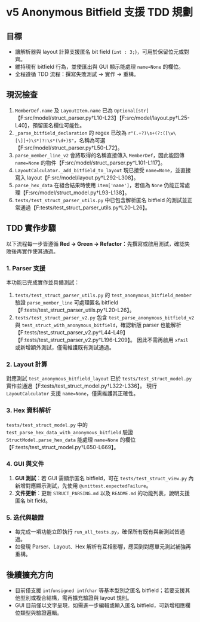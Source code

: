 # v5 Anonymous Bitfield 支援 TDD 規劃

## 目標
- 讓解析器與 layout 計算支援匿名 bit field (`int : 3;`)，可用於保留位元或對齊。
- 維持現有 bitfield 行為，並使匯出與 GUI 顯示能處理 `name=None` 的欄位。
- 全程遵循 TDD 流程：撰寫失敗測試 → 實作 → 重構。

## 現況檢查
1. `MemberDef.name` 及 `LayoutItem.name` 已為 `Optional[str]`【F:src/model/struct_parser.py†L10-L23】【F:src/model/layout.py†L25-L40】，預留匿名欄位可能性。
2. `_parse_bitfield_declaration` 的 regex 已改為 `r"(.+?)\s+(?:([\w\[\]]+)\s*)?:\s*(\d+)$"`，名稱為可選【F:src/model/struct_parser.py†L50-L72】。
3. `parse_member_line_v2` 會將取得的名稱直接傳入 `MemberDef`，因此能回傳 `name=None` 的物件【F:src/model/struct_parser.py†L101-L117】。
4. `LayoutCalculator._add_bitfield_to_layout` 現已接受 `name=None`，並直接寫入 layout【F:src/model/layout.py†L292-L308】。
5. `parse_hex_data` 在組合結果時使用 `item['name']`，若值為 `None` 仍能正常處理【F:src/model/struct_model.py†L93-L138】。
6. `tests/test_struct_parser_utils.py` 中已包含解析匿名 bitfield 的測試並正常通過【F:tests/test_struct_parser_utils.py†L20-L26】。

## TDD 實作步驟
以下流程每一步皆遵循 **Red → Green → Refactor**：先撰寫或啟用測試，確認失敗後再實作使其通過。

### 1. Parser 支援
本功能已完成實作並具備測試：
1. `tests/test_struct_parser_utils.py` 的 `test_anonymous_bitfield_member` 驗證 `parse_member_line` 可處理匿名 bitfield【F:tests/test_struct_parser_utils.py†L20-L26】。
2. `tests/test_struct_parser_v2.py` 包含 `test_parse_anonymous_bitfield_v2` 與 `test_struct_with_anonymous_bitfield`，確認新版 parser 也能解析【F:tests/test_struct_parser_v2.py†L44-L49】【F:tests/test_struct_parser_v2.py†L196-L209】。
因此不需再啟用 `xfail` 或新增額外測試，僅需維護既有測試通過。

### 2. Layout 計算
對應測試 `test_anonymous_bitfield_layout` 已於 `tests/test_struct_model.py` 實作並通過【F:tests/test_struct_model.py†L322-L336】。
現行 `LayoutCalculator` 支援 `name=None`，僅需維護其正確性。

### 3. Hex 資料解析
`tests/test_struct_model.py` 中的 `test_parse_hex_data_with_anonymous_bitfield` 驗證 `StructModel.parse_hex_data` 能處理 `name=None` 的欄位【F:tests/test_struct_model.py†L650-L669】。

### 4. GUI 與文件
1. **GUI 測試**：若 GUI 需顯示匿名 bitfield，可在 `tests/test_struct_view.py` 內新增對應顯示測試，先使用 `@unittest.expectedFailure`。
2. **文件更新**：更新 `STRUCT_PARSING.md` 以及 `README.md` 的功能列表，說明支援匿名 bit field。

### 5. 迭代與驗證
- 每完成一項功能立即執行 `run_all_tests.py`，確保所有既有與新測試皆通過。
- 如發現 Parser、Layout、Hex 解析有互相影響，應回到對應單元測試補強再重構。

## 後續擴充方向
- 目前僅支援 `int`/`unsigned int`/`char` 等基本型別之匿名 bitfield；若要支援其他型別或複合結構，需再擴充驗證與 layout 規則。
- GUI 目前僅以文字呈現，如需進一步編輯或輸入匿名 bitfield，可新增相應欄位類型與驗證邏輯。


